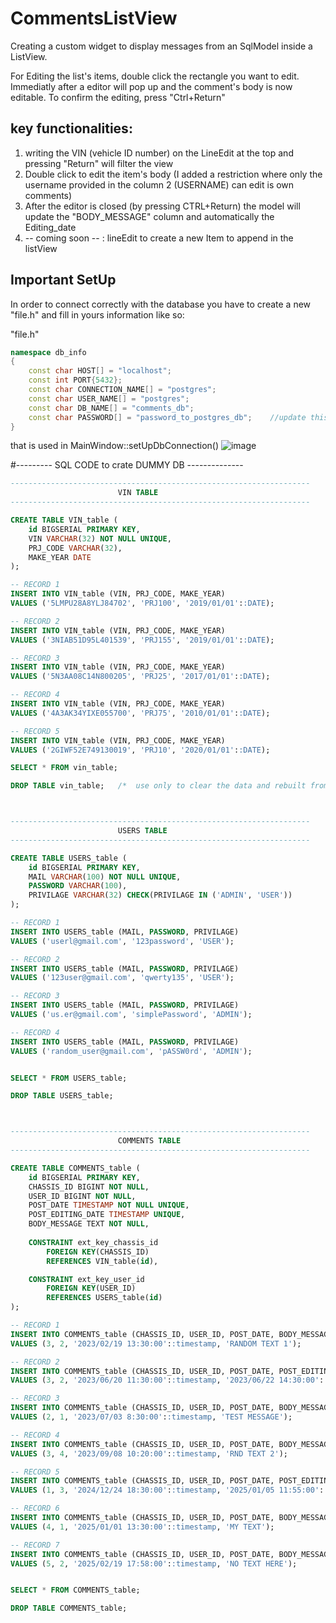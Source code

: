 # CommentsListView
Creating a custom widget to display messages from an SqlModel inside a ListView.

For Editing the list's items, double click the rectangle you want to edit.
Immediatly after a editor will pop up and the comment's body is now editable. To confirm the editing, press "Ctrl+Return"


## key functionalities:
1) writing the VIN (vehicle ID number) on the LineEdit at the top and pressing "Return" will filter the view
2) Double click to edit the item's body (I added a restriction where only the username provided in the column 2 (USERNAME) can edit is own comments)
3) After the editor is closed (by pressing CTRL+Return) the model will update the "BODY_MESSAGE" column and automatically the Editing_date
4) -- coming soon -- : lineEdit to create a new Item to append in the listView


## Important SetUp
In order to connect correctly with the database you have to create a new "file.h" and fill in yours information like so:

"file.h"
```c++
namespace db_info
{
    const char HOST[] = "localhost";
    const int PORT{5432};
    const char CONNECTION_NAME[] = "postgres";
    const char USER_NAME[] = "postgres";
    const char DB_NAME[] = "comments_db";
    const char PASSWORD[] = "password_to_postgres_db";    //update this value with your password
}
```

that is used in MainWindow::setUpDbConnection()
![image](https://github.com/user-attachments/assets/74923797-a99a-4ca8-98c1-ba894362b1e7)


#--------- SQL CODE to crate DUMMY DB --------------

```SQL
-------------------------------------------------------------------
                        VIN TABLE
-------------------------------------------------------------------

CREATE TABLE VIN_table (
    id BIGSERIAL PRIMARY KEY,
    VIN VARCHAR(32) NOT NULL UNIQUE,
    PRJ_CODE VARCHAR(32),
    MAKE_YEAR DATE
);

-- RECORD 1 
INSERT INTO VIN_table (VIN, PRJ_CODE, MAKE_YEAR)
VALUES ('5LMPU28A8YLJ84702', 'PRJ100', '2019/01/01'::DATE);

-- RECORD 2 
INSERT INTO VIN_table (VIN, PRJ_CODE, MAKE_YEAR)
VALUES ('3NIAB51D95L401539', 'PRJ155', '2019/01/01'::DATE);

-- RECORD 3 
INSERT INTO VIN_table (VIN, PRJ_CODE, MAKE_YEAR)
VALUES ('5N3AA08C14N800205', 'PRJ25', '2017/01/01'::DATE);

-- RECORD 4 
INSERT INTO VIN_table (VIN, PRJ_CODE, MAKE_YEAR)
VALUES ('4A3AK34YIXE055700', 'PRJ75', '2010/01/01'::DATE);

-- RECORD 5 
INSERT INTO VIN_table (VIN, PRJ_CODE, MAKE_YEAR)
VALUES ('2GIWF52E749130019', 'PRJ10', '2020/01/01'::DATE);

SELECT * FROM vin_table;

DROP TABLE vin_table;   /*  use only to clear the data and rebuilt from 0 */



-------------------------------------------------------------------
                        USERS TABLE
-------------------------------------------------------------------

CREATE TABLE USERS_table (
    id BIGSERIAL PRIMARY KEY,
    MAIL VARCHAR(100) NOT NULL UNIQUE,
    PASSWORD VARCHAR(100),
    PRIVILAGE VARCHAR(32) CHECK(PRIVILAGE IN ('ADMIN', 'USER'))
);

-- RECORD 1 
INSERT INTO USERS_table (MAIL, PASSWORD, PRIVILAGE)
VALUES ('userl@gmail.com', '123password', 'USER');

-- RECORD 2 
INSERT INTO USERS_table (MAIL, PASSWORD, PRIVILAGE)
VALUES ('123user@gmail.com', 'qwerty135', 'USER');

-- RECORD 3 
INSERT INTO USERS_table (MAIL, PASSWORD, PRIVILAGE)
VALUES ('us.er@gmail.com', 'simplePassword', 'ADMIN');

-- RECORD 4 
INSERT INTO USERS_table (MAIL, PASSWORD, PRIVILAGE)
VALUES ('random_user@gmail.com', 'pASSW0rd', 'ADMIN');


SELECT * FROM USERS_table;

DROP TABLE USERS_table;



-------------------------------------------------------------------
                        COMMENTS TABLE
-------------------------------------------------------------------

CREATE TABLE COMMENTS_table (
    id BIGSERIAL PRIMARY KEY,
    CHASSIS_ID BIGINT NOT NULL,
    USER_ID BIGINT NOT NULL,
    POST_DATE TIMESTAMP NOT NULL UNIQUE,
    POST_EDITING_DATE TIMESTAMP UNIQUE,
    BODY_MESSAGE TEXT NOT NULL,
    
    CONSTRAINT ext_key_chassis_id
        FOREIGN KEY(CHASSIS_ID)
        REFERENCES VIN_table(id),

    CONSTRAINT ext_key_user_id
        FOREIGN KEY(USER_ID)
        REFERENCES USERS_table(id)
);

-- RECORD 1 
INSERT INTO COMMENTS_table (CHASSIS_ID, USER_ID, POST_DATE, BODY_MESSAGE)
VALUES (3, 2, '2023/02/19 13:30:00'::timestamp, 'RANDOM TEXT 1');

-- RECORD 2 
INSERT INTO COMMENTS_table (CHASSIS_ID, USER_ID, POST_DATE, POST_EDITING_DATE, BODY_MESSAGE)
VALUES (3, 2, '2023/06/20 11:30:00'::timestamp, '2023/06/22 14:30:00'::timestamp, '123 TEXT TEXT');

-- RECORD 3 
INSERT INTO COMMENTS_table (CHASSIS_ID, USER_ID, POST_DATE, BODY_MESSAGE)
VALUES (2, 1, '2023/07/03 8:30:00'::timestamp, 'TEST MESSAGE');

-- RECORD 4 
INSERT INTO COMMENTS_table (CHASSIS_ID, USER_ID, POST_DATE, BODY_MESSAGE)
VALUES (3, 4, '2023/09/08 10:20:00'::timestamp, 'RND TEXT 2');

-- RECORD 5 
INSERT INTO COMMENTS_table (CHASSIS_ID, USER_ID, POST_DATE, POST_EDITING_DATE, BODY_MESSAGE)
VALUES (1, 3, '2024/12/24 18:30:00'::timestamp, '2025/01/05 11:55:00'::timestamp, 'TXT TXT TXT');

-- RECORD 6 
INSERT INTO COMMENTS_table (CHASSIS_ID, USER_ID, POST_DATE, BODY_MESSAGE)
VALUES (4, 1, '2025/01/01 13:30:00'::timestamp, 'MY TEXT');

-- RECORD 7 
INSERT INTO COMMENTS_table (CHASSIS_ID, USER_ID, POST_DATE, BODY_MESSAGE)
VALUES (5, 2, '2025/02/19 17:58:00'::timestamp, 'NO TEXT HERE');


SELECT * FROM COMMENTS_table;

DROP TABLE COMMENTS_table;
```

